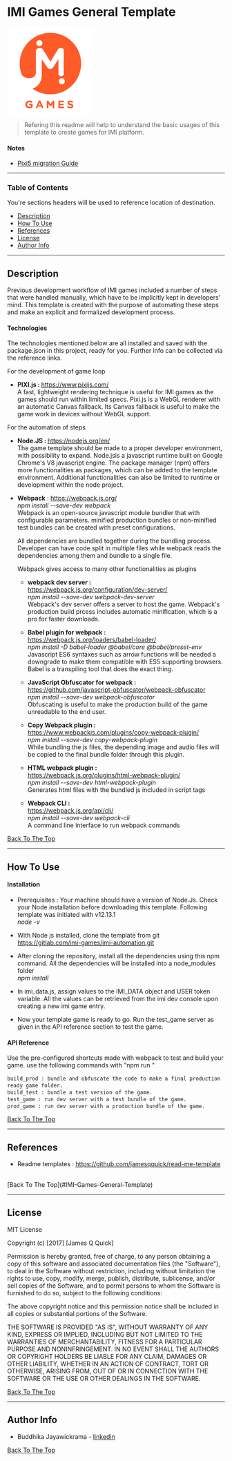 # IMI Games General Template 

![Project Image](imi.png)

> Refering this readme will help to understand the basic usages of this template to create games for IMI platform.

#### Notes
- [Pixi5 migration Guide](https://github.com/pixijs/pixi.js/wiki/v5-Migration-Guide)

---

### Table of Contents
You're sections headers will be used to reference location of destination.

- [Description](#description)
- [How To Use](#how-to-use)
- [References](#references)
- [License](#license)
- [Author Info](#author-info)

---

## Description

Previous development workflow of IMI games included a number of steps that were handled manually, which have to be implicitly kept in developers' mind. This template is created with the purpose of automating these steps and make an explicit and formalized development process.

#### Technologies

The technologies mentioned below are all installed and saved with the package.json in this project, ready for you. Further info can be collected via the reference links.

For the development of game loop
- <b> PIXI.js : </b> https://www.pixijs.com/<br>
    A fast, lightweight rendering technique is useful for IMI games as the games should run within limited specs. Pixi.js is a WebGL renderer with an automatic Canvas fallback. Its Canvas fallback is useful to make the game work in devices without WebGL support.

For the automation of steps
- <b>Node.JS : </b> https://nodejs.org/en/<br>
    The game template should be made to a proper developer environment, with possibility to expand. Node.jsis a javascript runtime built on Google Chrome's V8 javascript engine. The package manager (npm) offers more functionalities as packages, which can be added to the template environment. Additional functionalities can also be limited to runtime or development within the node project. 

- <b>Webpack</b> : https://webpack.js.org/<br>
    <i>npm install --save-dev webpack</i><br>
    Webpack is an open-source javascript module bundler that with configurable parameters. minified production bundles or non-minified test bundles can be created with preset configurations.

    All dependencies are bundled together during the bundling process. Developer can have code split in multiple files while webpack reads the dependencies among them and bundle to a single file.

    Webpack gives access to many other functionalities as plugins

    - <b>webpack dev server : </b> <br>
    https://webpack.js.org/configuration/dev-server/ <br>
    <i>npm install --save-dev webpack-dev-server</i><br>
    Webpack's dev server offers a server to host the game. Webpack's production build prcess includes automatic minification, which is a pro for faster downloads.

    - <b> Babel plugin for webpack : </b><br>
    https://webpack.js.org/loaders/babel-loader/<br>
    <i>npm install -D babel-loader @babel/core @babel/preset-env</i><br>
    Javascript ES6 syntaxes such as arrow functions will be needed a downgrade to make them compatible with ES5 supporting browsers. Babel is a transpiling tool that does the exact thing.

    - <b>JavaScript Obfuscator for webpack : </b><br>
    https://github.com/javascript-obfuscator/webpack-obfuscator<br>
    <i>npm install --save-dev webpack-obfuscator</i><br>
    Obfuscating is useful to make the production build of the game unreadable to the end user.

    - <b>Copy Webpack plugin : </b> <br>
    https://www.webpackjs.com/plugins/copy-webpack-plugin/<br>
    <i>npm install --save-dev copy-webpack-plugin</i><br>
    While bundling the js files, the depending image and audio files will be copied to the final bundle folder through this plugin.

    - <b>HTML webpack plugin : </b><br>
    https://webpack.js.org/plugins/html-webpack-plugin/<br>
    <i>npm install --save-dev html-webpack-plugin</i><br>
    Generates html files with the bundled js included in script tags

    - <b>Webpack CLI : </b><br>
    https://webpack.js.org/api/cli/<br>
    <i>npm install --save-dev webpack-cli</i><br>
    A command line interface to run webpack commands


[Back To The Top](#IMI-Games-General-Template)

---

## How To Use

#### Installation
* Prerequisites : Your machine should have a version of Node.Js. Check your Node installation before downloading this template. Following template was initiated with v12.13.1<br>
<i>node -v</i><br>

* With Node js installed, clone the template from git<br>
https://gitlab.com/imi-games/imi-automation.git

* After cloning the repository, install all the dependencies using this npm command. All the dependencies will be installed into a node_modules folder<br>
<i>npm install</i><br>

* In imi_data.js, assign values to the IMI_DATA object and USER token variable. All the values can be retrieved from the imi dev console upon creating a new imi game entry.

* Now your template game is ready to go. Run the test_game server as given in the API reference section to test the game.

#### API Reference
Use the pre-configured shortcuts made with webpack to test and build your game. use the following commands with "npm run "

    build_prod : bundle and obfuscate the code to make a final production ready game folder.
    build_test : bundle a test version of the game.
    test_game : run dev server with a test bundle of the game.
    prod_game : run dev server with a production bundle of the game.


[Back To The Top](#IMI-Games-General-Template)

---

## References
- Readme templates : https://github.com/jamesqquick/read-me-template
<br>
[Back To The Top](#IMI-Games-General-Template)

---

## License

MIT License

Copyright (c) [2017] [James Q Quick]

Permission is hereby granted, free of charge, to any person obtaining a copy
of this software and associated documentation files (the "Software"), to deal
in the Software without restriction, including without limitation the rights
to use, copy, modify, merge, publish, distribute, sublicense, and/or sell
copies of the Software, and to permit persons to whom the Software is
furnished to do so, subject to the following conditions:

The above copyright notice and this permission notice shall be included in all
copies or substantial portions of the Software.

THE SOFTWARE IS PROVIDED "AS IS", WITHOUT WARRANTY OF ANY KIND, EXPRESS OR
IMPLIED, INCLUDING BUT NOT LIMITED TO THE WARRANTIES OF MERCHANTABILITY,
FITNESS FOR A PARTICULAR PURPOSE AND NONINFRINGEMENT. IN NO EVENT SHALL THE
AUTHORS OR COPYRIGHT HOLDERS BE LIABLE FOR ANY CLAIM, DAMAGES OR OTHER
LIABILITY, WHETHER IN AN ACTION OF CONTRACT, TORT OR OTHERWISE, ARISING FROM,
OUT OF OR IN CONNECTION WITH THE SOFTWARE OR THE USE OR OTHER DEALINGS IN THE
SOFTWARE.

[Back To The Top](#IMI-Games-General-Template)

---

## Author Info

- Buddhika Jayawickrama - [linkedin](https://www.linkedin.com/in/buddhikarj/)

[Back To The Top](#IMI-Games-General-Template)
